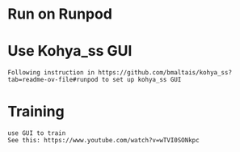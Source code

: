 # Run on Runpod
# Use Kohya_ss GUI
    Following instruction in https://github.com/bmaltais/kohya_ss?tab=readme-ov-file#runpod to set up kohya_ss GUI

# Training
    use GUI to train
    See this: https://www.youtube.com/watch?v=wTVI0SONkpc
